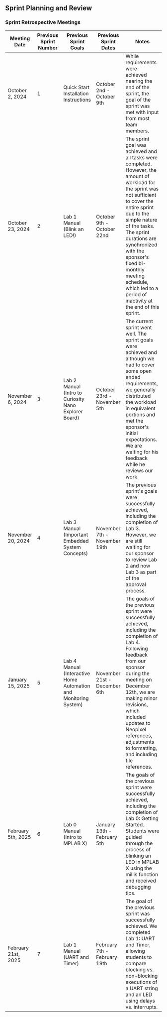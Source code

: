 ## Sprint Planning and Review

### Sprint Retrospective Meetings

| Meeting Date        | Previous Sprint<br/>Number | Previous Sprint<br/>Goals                                        | Previous Sprint Dates        | Notes                                                                                                                                                                                                                                                                                                                                                     |
|---------------------|----------------------------|------------------------------------------------------------------|------------------------------|-----------------------------------------------------------------------------------------------------------------------------------------------------------------------------------------------------------------------------------------------------------------------------------------------------------------------------------------------------------|
| October 2, 2024     | 1                          | Quick Start Installation Instructions                            | October 2nd - October 9th    | While requirements were achieved nearing the end of the sprint, the goal of the sprint was met with input from most team members.                                                                                                                                                                                                                         | 
| October 23, 2024    | 2                          | Lab 1 Manual (Blink an LED!)                                     | October 9th - October 22nd   | The sprint goal was achieved and all tasks were completed. However, the amount of workload for the sprint was not sufficient to cover the entire sprint due to the simple nature of the tasks. The sprint durations are synchronized with the sponsor's fixed bi-monthly meeting schedule, which led to a period of inactivity at the end of this sprint. |
| November 6, 2024    | 3                          | Lab 2 Manual (Intro to Curiosity Nano Explorer Board)            | October 23rd - November 5th  | The current sprint went well. The sprint goals were achieved and although we had to cover some open ended requirements, we generally distributed the workload in equivalent portions and met the sponsor's initial expectations. We are waiting for his feedback while he reviews our work.                                                               |
| November 20, 2024   | 4                          | Lab 3 Manual (Important Embedded System Concepts)                | November 7th - November 19th | The previous sprint's goals were successfully achieved, including the completion of Lab 3. However, we are still waiting for our sponsor to review Lab 2 and now Lab 3 as part of the approval process.                                                                                                                                                   | 
| January 15, 2025    | 5                          | Lab 4 Manual (Interactive Home Automation and Monitoring System) | November 21st - December 6th | The goals of the previous sprint were successfully achieved, including the completion of Lab 4. Following feedback from our sponsor during the meeting on December 12th, we are making minor revisions, which included updates to Neopixel references, adjustments to formatting, and including file references.                                          |
| February 5th, 2025  | 6                          | Lab 0 Manual (Intro to MPLAB X)                                  | January 13th - February 5th  | The goals of the previous sprint were successfully achieved, including the completion of Lab 0: Getting Started. Students were guided through the process of blinking an LED in MPLAB X using the millis function and received debugging tips.                                                                                                            |
| February 21st, 2025 | 7                          | Lab 1 Manual (UART and Timer)                                    | February 7th - February 19th | The goal of the previous sprint was successfully achieved. We completed Lab 1: UART and Timer, allowing students to compare blocking vs. non-blocking executions of a UART string and an LED using delays vs. interrupts.                                                                                                                                 |
